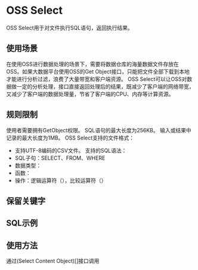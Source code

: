# OSS Select
OSS Select用于对文件执行SQL语句，返回执行结果。

## 使用场景
在使用OSS进行数据处理的场景下，需要将数据仓库的海量数据文件存放在OSS。如果大数据平台使用OSS的Get Object接口，只能把文件全部下载到本地才能进行分析过滤，浪费了大量带宽和客户端资源。
OSS Select可以让OSS对数据做一定的分析处理，接口直接返回处理后的结果，既减少了客户端的网络带宽，又减少了客户端的数据处理量，节省了客户端的CPU、内存等计算资源。

## 规则限制
使用者需要拥有GetObject权限。
SQL语句的最大长度为256KB。
输入或结果中记录的最大长度为1MB。
OSS Select支持的文件格式：
* 支持UTF-8编码的CSV文件。
支持的SQL语法：
* SQL子句：SELECT、FROM、WHERE
* 数据类型：
* 函数：
* 操作：逻辑运算符（），比较运算符（）

## 保留关键字

## SQL示例


## 使用方法
通过(Select Content Object)[]接口调用

